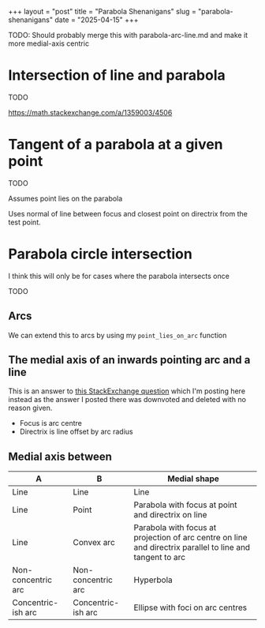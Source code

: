 +++
layout = "post"
title = "Parabola Shenanigans"
slug = "parabola-shenanigans"
date = "2025-04-15"
+++

TODO: Should probably merge this with parabola-arc-line.md and make it more medial-axis centric

# Intersection of line and parabola

TODO

<https://math.stackexchange.com/a/1359003/4506>

# Tangent of a parabola at a given point

TODO

Assumes point lies on the parabola

Uses normal of line between focus and closest point on directrix from the test point.

# Parabola circle intersection

I think this will only be for cases where the parabola intersects once

TODO

## Arcs

We can extend this to arcs by using my `point_lies_on_arc` function

## The medial axis of an inwards pointing arc and a line

This is an answer to [this StackExchange question](https://math.stackexchange.com/q/5049503/4506)
which I'm posting here instead as the answer I posted there was downvoted and deleted with no reason
given.

- Focus is arc centre
- Directrix is line offset by arc radius

## Medial axis between

| A                  | B                  | Medial shape                                                                                              |
| ------------------ | ------------------ | --------------------------------------------------------------------------------------------------------- |
| Line               | Line               | Line                                                                                                      |
| Line               | Point              | Parabola with focus at point and directrix on line                                                        |
| Line               | Convex arc         | Parabola with focus at projection of arc centre on line and directrix parallel to line and tangent to arc |
| Non-concentric arc | Non-concentric arc | Hyperbola                                                                                                 |
| Concentric-ish arc | Concentric-ish arc | Ellipse with foci on arc centres                                                                          |

